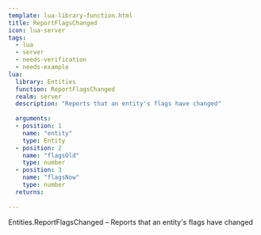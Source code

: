 ```yaml
---
template: lua-library-function.html
title: ReportFlagsChanged
icon: lua-server
tags:
  - lua
  - server
  - needs-verification
  - needs-example
lua:
  library: Entities
  function: ReportFlagsChanged
  realm: server
  description: "Reports that an entity's flags have changed"
  
  arguments:
  - position: 1
    name: "entity"
    type: Entity
  - position: 2
    name: "flagsOld"
    type: number
  - position: 3
    name: "flagsNow"
    type: number
  returns:
    
---
```


<div class="lua__search__keywords">
Entities.ReportFlagsChanged &#x2013; Reports that an entity's flags have changed
</div>
